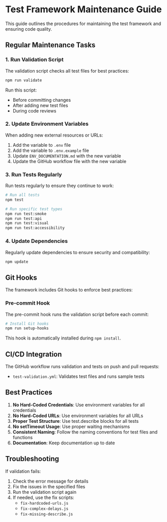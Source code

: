 # Test Framework Maintenance Guide

This guide outlines the procedures for maintaining the test framework and ensuring code quality.

## Regular Maintenance Tasks

### 1. Run Validation Script

The validation script checks all test files for best practices:

```bash
npm run validate
```

Run this script:
- Before committing changes
- After adding new test files
- During code reviews

### 2. Update Environment Variables

When adding new external resources or URLs:

1. Add the variable to `.env` file
2. Add the variable to `.env.example` file
3. Update `ENV_DOCUMENTATION.md` with the new variable
4. Update the GitHub workflow file with the new variable

### 3. Run Tests Regularly

Run tests regularly to ensure they continue to work:

```bash
# Run all tests
npm test

# Run specific test types
npm run test:smoke
npm run test:api
npm run test:visual
npm run test:accessibility
```

### 4. Update Dependencies

Regularly update dependencies to ensure security and compatibility:

```bash
npm update
```

## Git Hooks

The framework includes Git hooks to enforce best practices:

### Pre-commit Hook

The pre-commit hook runs the validation script before each commit:

```bash
# Install Git hooks
npm run setup-hooks
```

This hook is automatically installed during `npm install`.

## CI/CD Integration

The GitHub workflow runs validation and tests on push and pull requests:

- `test-validation.yml`: Validates test files and runs sample tests

## Best Practices

1. **No Hard-Coded Credentials**: Use environment variables for all credentials
2. **No Hard-Coded URLs**: Use environment variables for all URLs
3. **Proper Test Structure**: Use test.describe blocks for all tests
4. **No setTimeout Usage**: Use proper waiting mechanisms
5. **Consistent Naming**: Follow the naming conventions for test files and functions
6. **Documentation**: Keep documentation up to date

## Troubleshooting

If validation fails:

1. Check the error message for details
2. Fix the issues in the specified files
3. Run the validation script again
4. If needed, use the fix scripts:
   - `fix-hardcoded-urls.js`
   - `fix-complex-delays.js`
   - `fix-missing-describe.js`